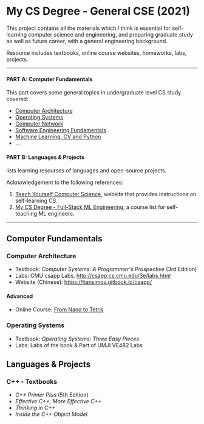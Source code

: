 # My CS Degree - General CSE (2021)

This project contains all the materials which I think is essential for self-learning computer science and engineering, and preparing graduate study  as well as future career, with a general engineering background. 

Resource includes textbooks, online course websites, homeworks, labs, projects.

---

#### **PART A: Computer Fundamentals**

This part covers some general topics in undergraduate level CS study covered:

- [Computer Architecture](#computer-architecture)
- [Operating Systems](#operating-systems)
- [Computer Network](#)
- [Software Engineering Fundamentals](#)
- [Machine Learning, CV and Python](#)
- ...

#### **PART B: Languages & Projects** 

lists learning resourses of languages and open-source projects.

Acknowledgement to the following references:

1. [Teach Yourself Computer Science](https://teachyourselfcs.com), website that provides instructions on self-learning CS.
2. [My CS Degree - Full-Stack ML Engineering](https://github.com/logancyang/my-cs-degree/blob/master/README.md), a course list for self-teaching ML engineers.

---

## Computer Fundamentals

### Computer Architecture

- Textbook: *Computer Systems: A Programmer's Prospective*  (3rd Edition)
- Labs: CMU csapp Labs, http://csapp.cs.cmu.edu/3e/labs.html
- Website (Chinese): https://hansimov.gitbook.io/csapp/

#### Advanced
- Online Course: [From Nand to Tetris](https://www.coursera.org/learn/build-a-computer)



### Operating Systems

- Textbook: *Operating Systems: Three Easy Pieces*
- Labs: Labs of the book & Part of UMJI VE482 Labs



## Languages & Projects

### C++ - Textbooks

- *C++ Primer Plus* (5th Edition)
- *Effective C++, More Effective C++* 
- *Thinking in C++*
- *Inside the C++ Object Model*

